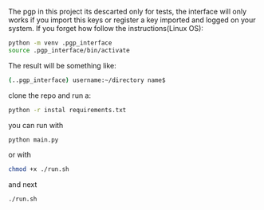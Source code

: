 The pgp in this project its descarted only for tests, the interface will only works if you import this keys or register a key imported and logged on your system.
If you forget how follow the instructions(Linux OS):
```bash
python -m venv .pgp_interface
source .pgp_interface/bin/activate
```
The result will be something like:
```bash
(..pgp_interface) username:~/directory name$ 
```
clone the repo and run a:
```bash
python -r instal requirements.txt
```
you can run with 
```bash 
python main.py
```
or with     
```bash 
chmod +x ./run.sh
```
and next 
```bash 
./run.sh
```
